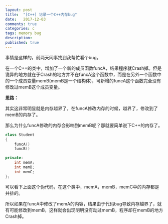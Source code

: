 ```yaml
---
layout: post
title:  "[C++] 记录一个C++内存bug"
date:   2017-12-03
comments: true
categories: c
tags: memory bug
description:
published: true
---
```


事情是这样的，前两天同事找到我帮忙看个bug。

在一个C++的类中，增加了一个新的成员函数funcA，结果程序就Crash掉。但是诡异的地方就在于Crash的地方并不在funcA这个函数中，而是在另外一个函数中的一个成员变量memB(memB是一个结构体)，可新增的funcA这个函数完全没有修改过memB这个成员变量。

**思路：**

其实这非常明显就是内存越界了，在funcA修改内存的时候，越界了，修改到了memB的内存了。

那么为什么funcA修改的内存会影响到memB呢？那就要简单说下C++的内存了。

```C++
class Student
{
    funcA()
    funcB()

private:
    int memA;
    int memB;
    int memC;
};
```

可以看下上面这个伪代码，在这个类中，memA，memB，memC中的内存都是并排的。

所以如果在funcA中修改了memA的内容，结果由于代码bug导致内存越界了，就有可能修改到memB，这样就会出现明明没有动过memB，程序却在memB的地方Crash掉。







